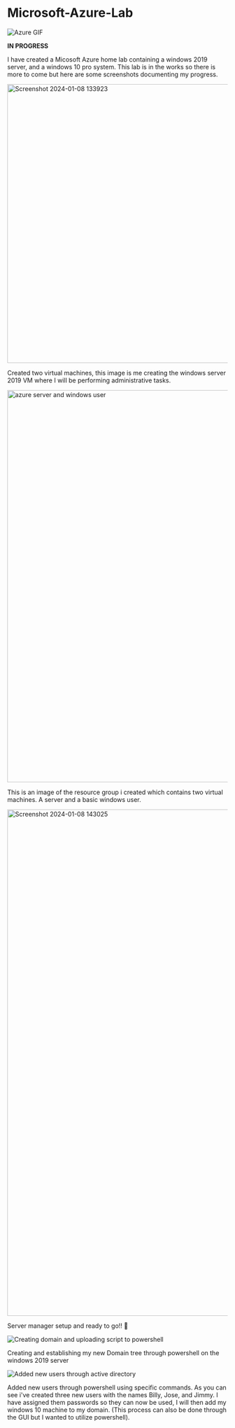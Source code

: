 # Microsoft-Azure-Lab
![Azure GIF](https://github.com/anthonyramireztech/Microsoft-Azure-Lab/assets/151958771/7327dbd6-1ecb-49a1-ad7e-afc7f1de73e1)

**IN PROGRESS**


I have created a Micosoft Azure home lab containing a windows 2019 server, and a windows 10 pro system. This lab is in the works so there is more to come but here are some screenshots documenting my progress.


<img width="637" alt="Screenshot 2024-01-08 133923" src="https://github.com/anthonyramireztech/Microsoft-Azure-Lab/assets/151958771/c2904942-6aba-47dd-9dfa-26ce1b70651f">

Created two virtual machines, this image is me creating the windows server 2019 VM where I will be performing administrative tasks.

<img width="896" alt="azure server and windows user" src="https://github.com/anthonyramireztech/Microsoft-Azure-Lab/assets/151958771/af27d1e1-6acc-4586-af8d-7c68b2bda3fd">

This is an image of the resource group i created which contains two virtual machines. A server and a basic windows user. 


<img width="1157" alt="Screenshot 2024-01-08 143025" src="https://github.com/anthonyramireztech/Microsoft-Azure-Lab/assets/151958771/25953267-5b0f-44c2-b9a0-e4dae2289610">

Server manager setup and ready to go!! 🙌



![Creating domain and uploading script to powershell](https://github.com/anthonyramireztech/Microsoft-Azure-Lab/assets/151958771/dc8868a8-ad1d-4766-beeb-6013c965dfc6)

Creating and establishing my new Domain tree through powershell on the windows 2019 server

![Added new users through active directory](https://github.com/anthonyramireztech/Microsoft-Azure-Lab/assets/151958771/718378cb-be59-4bdb-89d2-ab04e22b968d)

Added new users through powershell using specific commands. As you can see i've created three new users with the names Billy, Jose, and Jimmy. I have assigned them passwords so they can now be used, I will then add my windows 10 machine to my domain. (This process can also be done through the GUI but I wanted to utilize powershell).
